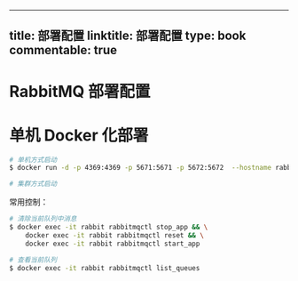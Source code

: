 
---
title: 部署配置
linktitle: 部署配置
type: book
commentable: true
---

# RabbitMQ 部署配置

# 单机 Docker 化部署

```sh
# 单机方式启动
$ docker run -d -p 4369:4369 -p 5671:5671 -p 5672:5672  --hostname rabbit --name rabbit rabbitmq:3

# 集群方式启动
```

常用控制：

```sh
# 清除当前队列中消息
$ docker exec -it rabbit rabbitmqctl stop_app && \
    docker exec -it rabbit rabbitmqctl reset && \
    docker exec -it rabbit rabbitmqctl start_app

# 查看当前队列
$ docker exec -it rabbit rabbitmqctl list_queues
```

    